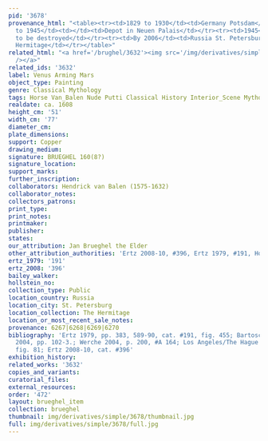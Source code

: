 ```yaml
---
pid: '3678'
provenance_html: "<table><tr><td>1829 to 1930</td><td>Germany Potsdam</td><td>Bildgalerie</td></tr><tr><td>1930
  to 1945</td><td></td><td>Depot in Neuen Palais</td></tr><tr><td>1945</td><td></td><td>Thought
  to be destroyed</td></tr><tr><td>By 2006</td><td>Russia St. Petersburg</td><td>The
  Hermitage</td></tr></table>"
related_html: "<a href='/brughel/3632'><img src='/img/derivatives/simple/3632/thumbnail.jpg'
  /></a>"
related_ids: '3632'
label: Venus Arming Mars
object_type: Painting
genre: Classical Mythology
tags: Horse Van_Balen Nude Putti Classical History Interior_Scene Mythological Armor
realdate: ca. 1608
height_cm: '51'
width_cm: '77'
diameter_cm: 
plate_dimensions: 
support: Copper
drawing_medium: 
signature: BRUEGHEL 160(8?)
signature_location: 
support_marks: 
further_inscription: 
collaborators: Hendrick van Balen (1575-1632)
collaborator_notes: 
collectors_patrons: 
print_type: 
print_notes: 
printmaker: 
publisher: 
states: 
our_attribution: Jan Brueghel the Elder
other_attribution_authorities: 'Ertz 2008-10, #396, Ertz 1979, #191, Honig database'
ertz_1979: '191'
ertz_2008: '396'
bailey_walker: 
hollstein_no: 
collection_type: Public
location_country: Russia
location_city: St. Petersburg
location_collection: The Hermitage
location_or_most_recent_sale_notes: 
provenance: 6267|6268|6269|6270
bibliography: 'Ertz 1979, pp. 383, 589-90, cat. #191, fig. 455; Bartoschek & Vogtherr
  2004, pp. 102-3.; Werche 2004, p. 200, #A 164; Los Angeles/The Hague 2006, p. 149,
  fig. 81; Ertz 2008-10, cat. #396'
exhibition_history: 
related_works: '3632'
copies_and_variants: 
curatorial_files: 
external_resources: 
order: '472'
layout: brueghel_item
collection: brueghel
thumbnail: img/derivatives/simple/3678/thumbnail.jpg
full: img/derivatives/simple/3678/full.jpg
---
```

